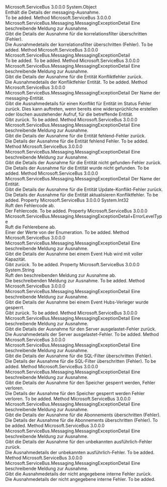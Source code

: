 <Type Name="MessagingExceptionDetail" FullName="Microsoft.ServiceBus.Messaging.MessagingExceptionDetail">
  <TypeSignature Language="C#" Value="public sealed class MessagingExceptionDetail" />
  <TypeSignature Language="ILAsm" Value=".class public auto ansi serializable sealed beforefieldinit MessagingExceptionDetail extends System.Object" />
  <TypeSignature Language="DocId" Value="T:Microsoft.ServiceBus.Messaging.MessagingExceptionDetail" />
  <TypeSignature Language="VB.NET" Value="Public NotInheritable Class MessagingExceptionDetail" />
  <TypeSignature Language="F#" Value="type MessagingExceptionDetail = class" />
  <AssemblyInfo>
    <AssemblyName>Microsoft.ServiceBus</AssemblyName>
    <AssemblyVersion>3.0.0.0</AssemblyVersion>
  </AssemblyInfo>
  <Base>
    <BaseTypeName>System.Object</BaseTypeName>
  </Base>
  <Interfaces />
  <Docs>
    <summary>Enthält die Details der messaging-Ausnahme.</summary>
    <remarks>To be added.</remarks>
  </Docs>
  <Members>
    <Member MemberName="CorrelationFiltersExceeded">
      <MemberSignature Language="C#" Value="public static Microsoft.ServiceBus.Messaging.MessagingExceptionDetail CorrelationFiltersExceeded (string message);" />
      <MemberSignature Language="ILAsm" Value=".method public static hidebysig class Microsoft.ServiceBus.Messaging.MessagingExceptionDetail CorrelationFiltersExceeded(string message) cil managed" />
      <MemberSignature Language="DocId" Value="M:Microsoft.ServiceBus.Messaging.MessagingExceptionDetail.CorrelationFiltersExceeded(System.String)" />
      <MemberSignature Language="VB.NET" Value="Public Shared Function CorrelationFiltersExceeded (message As String) As MessagingExceptionDetail" />
      <MemberSignature Language="F#" Value="static member CorrelationFiltersExceeded : string -&gt; Microsoft.ServiceBus.Messaging.MessagingExceptionDetail" Usage="Microsoft.ServiceBus.Messaging.MessagingExceptionDetail.CorrelationFiltersExceeded message" />
      <MemberType>Method</MemberType>
      <AssemblyInfo>
        <AssemblyName>Microsoft.ServiceBus</AssemblyName>
        <AssemblyVersion>3.0.0.0</AssemblyVersion>
      </AssemblyInfo>
      <ReturnValue>
        <ReturnType>Microsoft.ServiceBus.Messaging.MessagingExceptionDetail</ReturnType>
      </ReturnValue>
      <Parameters>
        <Parameter Name="message" Type="System.String" />
      </Parameters>
      <Docs>
        <param name="message">Eine beschreibende Meldung zur Ausnahme.</param>
        <summary>Gibt die Details der Ausnahme für die korrelationsfilter überschritten (Fehler).</summary>
        <returns>Die Ausnahmedetails der korrelationsfilter überschritten (Fehler).</returns>
        <remarks>To be added.</remarks>
      </Docs>
    </Member>
    <Member MemberName="DataCommunicationError">
      <MemberSignature Language="C#" Value="public static Microsoft.ServiceBus.Messaging.MessagingExceptionDetail DataCommunicationError (string entityName);" />
      <MemberSignature Language="ILAsm" Value=".method public static hidebysig class Microsoft.ServiceBus.Messaging.MessagingExceptionDetail DataCommunicationError(string entityName) cil managed" />
      <MemberSignature Language="DocId" Value="M:Microsoft.ServiceBus.Messaging.MessagingExceptionDetail.DataCommunicationError(System.String)" />
      <MemberSignature Language="VB.NET" Value="Public Shared Function DataCommunicationError (entityName As String) As MessagingExceptionDetail" />
      <MemberSignature Language="F#" Value="static member DataCommunicationError : string -&gt; Microsoft.ServiceBus.Messaging.MessagingExceptionDetail" Usage="Microsoft.ServiceBus.Messaging.MessagingExceptionDetail.DataCommunicationError entityName" />
      <MemberType>Method</MemberType>
      <AssemblyInfo>
        <AssemblyName>Microsoft.ServiceBus</AssemblyName>
        <AssemblyVersion>3.0.0.0</AssemblyVersion>
      </AssemblyInfo>
      <ReturnValue>
        <ReturnType>Microsoft.ServiceBus.Messaging.MessagingExceptionDetail</ReturnType>
      </ReturnValue>
      <Parameters>
        <Parameter Name="entityName" Type="System.String" />
      </Parameters>
      <Docs>
        <param name="entityName"></param>
        <summary />
        <returns>To be added.</returns>
        <remarks>To be added.</remarks>
      </Docs>
    </Member>
    <Member MemberName="EntityConflict">
      <MemberSignature Language="C#" Value="public static Microsoft.ServiceBus.Messaging.MessagingExceptionDetail EntityConflict (string message);" />
      <MemberSignature Language="ILAsm" Value=".method public static hidebysig class Microsoft.ServiceBus.Messaging.MessagingExceptionDetail EntityConflict(string message) cil managed" />
      <MemberSignature Language="DocId" Value="M:Microsoft.ServiceBus.Messaging.MessagingExceptionDetail.EntityConflict(System.String)" />
      <MemberSignature Language="VB.NET" Value="Public Shared Function EntityConflict (message As String) As MessagingExceptionDetail" />
      <MemberSignature Language="F#" Value="static member EntityConflict : string -&gt; Microsoft.ServiceBus.Messaging.MessagingExceptionDetail" Usage="Microsoft.ServiceBus.Messaging.MessagingExceptionDetail.EntityConflict message" />
      <MemberType>Method</MemberType>
      <AssemblyInfo>
        <AssemblyName>Microsoft.ServiceBus</AssemblyName>
        <AssemblyVersion>3.0.0.0</AssemblyVersion>
      </AssemblyInfo>
      <ReturnValue>
        <ReturnType>Microsoft.ServiceBus.Messaging.MessagingExceptionDetail</ReturnType>
      </ReturnValue>
      <Parameters>
        <Parameter Name="message" Type="System.String" />
      </Parameters>
      <Docs>
        <param name="message">Eine beschreibende Meldung zur Ausnahme.</param>
        <summary>Gibt die Details der Ausnahme für die Entität Konfliktfehler zurück.</summary>
        <returns>Die Ausnahmedetails der Konfliktfehler Entität.</returns>
        <remarks>To be added.</remarks>
      </Docs>
    </Member>
    <Member MemberName="EntityConflictOperationInProgress">
      <MemberSignature Language="C#" Value="public static Microsoft.ServiceBus.Messaging.MessagingExceptionDetail EntityConflictOperationInProgress (string entityName);" />
      <MemberSignature Language="ILAsm" Value=".method public static hidebysig class Microsoft.ServiceBus.Messaging.MessagingExceptionDetail EntityConflictOperationInProgress(string entityName) cil managed" />
      <MemberSignature Language="DocId" Value="M:Microsoft.ServiceBus.Messaging.MessagingExceptionDetail.EntityConflictOperationInProgress(System.String)" />
      <MemberSignature Language="VB.NET" Value="Public Shared Function EntityConflictOperationInProgress (entityName As String) As MessagingExceptionDetail" />
      <MemberSignature Language="F#" Value="static member EntityConflictOperationInProgress : string -&gt; Microsoft.ServiceBus.Messaging.MessagingExceptionDetail" Usage="Microsoft.ServiceBus.Messaging.MessagingExceptionDetail.EntityConflictOperationInProgress entityName" />
      <MemberType>Method</MemberType>
      <AssemblyInfo>
        <AssemblyName>Microsoft.ServiceBus</AssemblyName>
        <AssemblyVersion>3.0.0.0</AssemblyVersion>
      </AssemblyInfo>
      <ReturnValue>
        <ReturnType>Microsoft.ServiceBus.Messaging.MessagingExceptionDetail</ReturnType>
      </ReturnValue>
      <Parameters>
        <Parameter Name="entityName" Type="System.String" />
      </Parameters>
      <Docs>
        <param name="entityName">Der Name der messaging-Entität.</param>
        <summary>Gibt die Ausnahmedetails für einen Konflikt für Entität im Status Fehler zurück. Dies kann auftreten, wenn bereits eine widersprüchliche erstellen oder löschen ausstehender Aufruf, für die betreffende Entität.</summary>
        <returns>Gibt <see cref="T:Microsoft.ServiceBus.Messaging.MessagingExceptionDetail" />zurück.</returns>
        <remarks>To be added.</remarks>
      </Docs>
    </Member>
    <Member MemberName="EntityGone">
      <MemberSignature Language="C#" Value="public static Microsoft.ServiceBus.Messaging.MessagingExceptionDetail EntityGone (string message);" />
      <MemberSignature Language="ILAsm" Value=".method public static hidebysig class Microsoft.ServiceBus.Messaging.MessagingExceptionDetail EntityGone(string message) cil managed" />
      <MemberSignature Language="DocId" Value="M:Microsoft.ServiceBus.Messaging.MessagingExceptionDetail.EntityGone(System.String)" />
      <MemberSignature Language="VB.NET" Value="Public Shared Function EntityGone (message As String) As MessagingExceptionDetail" />
      <MemberSignature Language="F#" Value="static member EntityGone : string -&gt; Microsoft.ServiceBus.Messaging.MessagingExceptionDetail" Usage="Microsoft.ServiceBus.Messaging.MessagingExceptionDetail.EntityGone message" />
      <MemberType>Method</MemberType>
      <AssemblyInfo>
        <AssemblyName>Microsoft.ServiceBus</AssemblyName>
        <AssemblyVersion>3.0.0.0</AssemblyVersion>
      </AssemblyInfo>
      <ReturnValue>
        <ReturnType>Microsoft.ServiceBus.Messaging.MessagingExceptionDetail</ReturnType>
      </ReturnValue>
      <Parameters>
        <Parameter Name="message" Type="System.String" />
      </Parameters>
      <Docs>
        <param name="message">Eine beschreibende Meldung zur Ausnahme.</param>
        <summary>Gibt die Details der Ausnahme für die Entität fehlend-Fehler zurück.</summary>
        <returns>Die Details der Ausnahme für die Entität fehlend Fehler.</returns>
        <remarks>To be added.</remarks>
      </Docs>
    </Member>
    <Member MemberName="EntityNotFound">
      <MemberSignature Language="C#" Value="public static Microsoft.ServiceBus.Messaging.MessagingExceptionDetail EntityNotFound (string message);" />
      <MemberSignature Language="ILAsm" Value=".method public static hidebysig class Microsoft.ServiceBus.Messaging.MessagingExceptionDetail EntityNotFound(string message) cil managed" />
      <MemberSignature Language="DocId" Value="M:Microsoft.ServiceBus.Messaging.MessagingExceptionDetail.EntityNotFound(System.String)" />
      <MemberSignature Language="VB.NET" Value="Public Shared Function EntityNotFound (message As String) As MessagingExceptionDetail" />
      <MemberSignature Language="F#" Value="static member EntityNotFound : string -&gt; Microsoft.ServiceBus.Messaging.MessagingExceptionDetail" Usage="Microsoft.ServiceBus.Messaging.MessagingExceptionDetail.EntityNotFound message" />
      <MemberType>Method</MemberType>
      <AssemblyInfo>
        <AssemblyName>Microsoft.ServiceBus</AssemblyName>
        <AssemblyVersion>3.0.0.0</AssemblyVersion>
      </AssemblyInfo>
      <ReturnValue>
        <ReturnType>Microsoft.ServiceBus.Messaging.MessagingExceptionDetail</ReturnType>
      </ReturnValue>
      <Parameters>
        <Parameter Name="message" Type="System.String" />
      </Parameters>
      <Docs>
        <param name="message">Eine beschreibende Meldung zur Ausnahme.</param>
        <summary>Gibt die Details der Ausnahme für die Entität nicht gefunden-Fehler zurück.</summary>
        <returns>Die Details der Ausnahme für die Entität wurde nicht gefunden.</returns>
        <remarks>To be added.</remarks>
      </Docs>
    </Member>
    <Member MemberName="EntityUpdateConflict">
      <MemberSignature Language="C#" Value="public static Microsoft.ServiceBus.Messaging.MessagingExceptionDetail EntityUpdateConflict (string entityName);" />
      <MemberSignature Language="ILAsm" Value=".method public static hidebysig class Microsoft.ServiceBus.Messaging.MessagingExceptionDetail EntityUpdateConflict(string entityName) cil managed" />
      <MemberSignature Language="DocId" Value="M:Microsoft.ServiceBus.Messaging.MessagingExceptionDetail.EntityUpdateConflict(System.String)" />
      <MemberSignature Language="VB.NET" Value="Public Shared Function EntityUpdateConflict (entityName As String) As MessagingExceptionDetail" />
      <MemberSignature Language="F#" Value="static member EntityUpdateConflict : string -&gt; Microsoft.ServiceBus.Messaging.MessagingExceptionDetail" Usage="Microsoft.ServiceBus.Messaging.MessagingExceptionDetail.EntityUpdateConflict entityName" />
      <MemberType>Method</MemberType>
      <AssemblyInfo>
        <AssemblyName>Microsoft.ServiceBus</AssemblyName>
        <AssemblyVersion>3.0.0.0</AssemblyVersion>
      </AssemblyInfo>
      <ReturnValue>
        <ReturnType>Microsoft.ServiceBus.Messaging.MessagingExceptionDetail</ReturnType>
      </ReturnValue>
      <Parameters>
        <Parameter Name="entityName" Type="System.String" />
      </Parameters>
      <Docs>
        <param name="entityName">Der Name der Entität.</param>
        <summary>Gibt die Details der Ausnahme für die Entität Update-Konflikt-Fehler zurück.</summary>
        <returns>Die Details der Ausnahme für die Entität aktualisieren Konfliktfehler.</returns>
        <remarks>To be added.</remarks>
      </Docs>
    </Member>
    <Member MemberName="ErrorCode">
      <MemberSignature Language="C#" Value="public int ErrorCode { get; }" />
      <MemberSignature Language="ILAsm" Value=".property instance int32 ErrorCode" />
      <MemberSignature Language="DocId" Value="P:Microsoft.ServiceBus.Messaging.MessagingExceptionDetail.ErrorCode" />
      <MemberSignature Language="VB.NET" Value="Public ReadOnly Property ErrorCode As Integer" />
      <MemberSignature Language="F#" Value="member this.ErrorCode : int" Usage="Microsoft.ServiceBus.Messaging.MessagingExceptionDetail.ErrorCode" />
      <MemberType>Property</MemberType>
      <AssemblyInfo>
        <AssemblyName>Microsoft.ServiceBus</AssemblyName>
        <AssemblyVersion>3.0.0.0</AssemblyVersion>
      </AssemblyInfo>
      <ReturnValue>
        <ReturnType>System.Int32</ReturnType>
      </ReturnValue>
      <Docs>
        <summary>Ruft den Fehlercode ab.</summary>
        <value>Der Fehlercode.</value>
        <remarks>To be added.</remarks>
      </Docs>
    </Member>
    <Member MemberName="ErrorLevel">
      <MemberSignature Language="C#" Value="public Microsoft.ServiceBus.Messaging.MessagingExceptionDetail.ErrorLevelType ErrorLevel { get; }" />
      <MemberSignature Language="ILAsm" Value=".property instance valuetype Microsoft.ServiceBus.Messaging.MessagingExceptionDetail/ErrorLevelType ErrorLevel" />
      <MemberSignature Language="DocId" Value="P:Microsoft.ServiceBus.Messaging.MessagingExceptionDetail.ErrorLevel" />
      <MemberSignature Language="VB.NET" Value="Public ReadOnly Property ErrorLevel As MessagingExceptionDetail.ErrorLevelType" />
      <MemberSignature Language="F#" Value="member this.ErrorLevel : Microsoft.ServiceBus.Messaging.MessagingExceptionDetail.ErrorLevelType" Usage="Microsoft.ServiceBus.Messaging.MessagingExceptionDetail.ErrorLevel" />
      <MemberType>Property</MemberType>
      <AssemblyInfo>
        <AssemblyName>Microsoft.ServiceBus</AssemblyName>
        <AssemblyVersion>3.0.0.0</AssemblyVersion>
      </AssemblyInfo>
      <ReturnValue>
        <ReturnType>Microsoft.ServiceBus.Messaging.MessagingExceptionDetail+ErrorLevelType</ReturnType>
      </ReturnValue>
      <Docs>
        <summary>Ruft die Fehlerebene ab.</summary>
        <value>Einer der Werte von der <see cref="T:Microsoft.ServiceBus.Messaging.MessagingExceptionDetail.ErrorLevelType" /> Enumeration.</value>
        <remarks>To be added.</remarks>
      </Docs>
    </Member>
    <Member MemberName="EventHubAtFullCapacity">
      <MemberSignature Language="C#" Value="public static Microsoft.ServiceBus.Messaging.MessagingExceptionDetail EventHubAtFullCapacity (string message);" />
      <MemberSignature Language="ILAsm" Value=".method public static hidebysig class Microsoft.ServiceBus.Messaging.MessagingExceptionDetail EventHubAtFullCapacity(string message) cil managed" />
      <MemberSignature Language="DocId" Value="M:Microsoft.ServiceBus.Messaging.MessagingExceptionDetail.EventHubAtFullCapacity(System.String)" />
      <MemberSignature Language="VB.NET" Value="Public Shared Function EventHubAtFullCapacity (message As String) As MessagingExceptionDetail" />
      <MemberSignature Language="F#" Value="static member EventHubAtFullCapacity : string -&gt; Microsoft.ServiceBus.Messaging.MessagingExceptionDetail" Usage="Microsoft.ServiceBus.Messaging.MessagingExceptionDetail.EventHubAtFullCapacity message" />
      <MemberType>Method</MemberType>
      <AssemblyInfo>
        <AssemblyName>Microsoft.ServiceBus</AssemblyName>
        <AssemblyVersion>3.0.0.0</AssemblyVersion>
      </AssemblyInfo>
      <ReturnValue>
        <ReturnType>Microsoft.ServiceBus.Messaging.MessagingExceptionDetail</ReturnType>
      </ReturnValue>
      <Parameters>
        <Parameter Name="message" Type="System.String" />
      </Parameters>
      <Docs>
        <param name="message">Eine beschreibende Meldung zur Ausnahme.</param>
        <summary>Gibt die Details der Ausnahme bei einem Event Hub wird mit voller Kapazität. </summary>
        <returns>Gibt <see cref="T:Microsoft.ServiceBus.Messaging.MessagingExceptionDetail" />zurück.</returns>
        <remarks>To be added.</remarks>
      </Docs>
    </Member>
    <Member MemberName="Message">
      <MemberSignature Language="C#" Value="public string Message { get; }" />
      <MemberSignature Language="ILAsm" Value=".property instance string Message" />
      <MemberSignature Language="DocId" Value="P:Microsoft.ServiceBus.Messaging.MessagingExceptionDetail.Message" />
      <MemberSignature Language="VB.NET" Value="Public ReadOnly Property Message As String" />
      <MemberSignature Language="F#" Value="member this.Message : string" Usage="Microsoft.ServiceBus.Messaging.MessagingExceptionDetail.Message" />
      <MemberType>Property</MemberType>
      <AssemblyInfo>
        <AssemblyName>Microsoft.ServiceBus</AssemblyName>
        <AssemblyVersion>3.0.0.0</AssemblyVersion>
      </AssemblyInfo>
      <ReturnValue>
        <ReturnType>System.String</ReturnType>
      </ReturnValue>
      <Docs>
        <summary>Ruft den beschreibenden Meldung zur Ausnahme ab.</summary>
        <value>Die beschreibenden Meldung zur Ausnahme.</value>
        <remarks>To be added.</remarks>
      </Docs>
    </Member>
    <Member MemberName="PublisherRevoked">
      <MemberSignature Language="C#" Value="public static Microsoft.ServiceBus.Messaging.MessagingExceptionDetail PublisherRevoked (string message);" />
      <MemberSignature Language="ILAsm" Value=".method public static hidebysig class Microsoft.ServiceBus.Messaging.MessagingExceptionDetail PublisherRevoked(string message) cil managed" />
      <MemberSignature Language="DocId" Value="M:Microsoft.ServiceBus.Messaging.MessagingExceptionDetail.PublisherRevoked(System.String)" />
      <MemberSignature Language="VB.NET" Value="Public Shared Function PublisherRevoked (message As String) As MessagingExceptionDetail" />
      <MemberSignature Language="F#" Value="static member PublisherRevoked : string -&gt; Microsoft.ServiceBus.Messaging.MessagingExceptionDetail" Usage="Microsoft.ServiceBus.Messaging.MessagingExceptionDetail.PublisherRevoked message" />
      <MemberType>Method</MemberType>
      <AssemblyInfo>
        <AssemblyName>Microsoft.ServiceBus</AssemblyName>
        <AssemblyVersion>3.0.0.0</AssemblyVersion>
      </AssemblyInfo>
      <ReturnValue>
        <ReturnType>Microsoft.ServiceBus.Messaging.MessagingExceptionDetail</ReturnType>
      </ReturnValue>
      <Parameters>
        <Parameter Name="message" Type="System.String" />
      </Parameters>
      <Docs>
        <param name="message">Eine beschreibende Meldung zur Ausnahme.</param>
        <summary>Gibt die Details der Ausnahme bei einem Event Hubs-Verleger wurde gesperrt.</summary>
        <returns>Gibt <see cref="T:Microsoft.ServiceBus.Messaging.MessagingExceptionDetail" />zurück.</returns>
        <remarks>To be added.</remarks>
      </Docs>
    </Member>
    <Member MemberName="ServerBusy">
      <MemberSignature Language="C#" Value="public static Microsoft.ServiceBus.Messaging.MessagingExceptionDetail ServerBusy (string message);" />
      <MemberSignature Language="ILAsm" Value=".method public static hidebysig class Microsoft.ServiceBus.Messaging.MessagingExceptionDetail ServerBusy(string message) cil managed" />
      <MemberSignature Language="DocId" Value="M:Microsoft.ServiceBus.Messaging.MessagingExceptionDetail.ServerBusy(System.String)" />
      <MemberSignature Language="VB.NET" Value="Public Shared Function ServerBusy (message As String) As MessagingExceptionDetail" />
      <MemberSignature Language="F#" Value="static member ServerBusy : string -&gt; Microsoft.ServiceBus.Messaging.MessagingExceptionDetail" Usage="Microsoft.ServiceBus.Messaging.MessagingExceptionDetail.ServerBusy message" />
      <MemberType>Method</MemberType>
      <AssemblyInfo>
        <AssemblyName>Microsoft.ServiceBus</AssemblyName>
        <AssemblyVersion>3.0.0.0</AssemblyVersion>
      </AssemblyInfo>
      <ReturnValue>
        <ReturnType>Microsoft.ServiceBus.Messaging.MessagingExceptionDetail</ReturnType>
      </ReturnValue>
      <Parameters>
        <Parameter Name="message" Type="System.String" />
      </Parameters>
      <Docs>
        <param name="message">Eine beschreibende Meldung zur Ausnahme.</param>
        <summary>Gibt die Details der Ausnahme für den Server ausgelastet-Fehler zurück.</summary>
        <returns>Die Ausnahmedetails der Server ausgelastet-Fehler.</returns>
        <remarks>To be added.</remarks>
      </Docs>
    </Member>
    <Member MemberName="SqlFiltersExceeded">
      <MemberSignature Language="C#" Value="public static Microsoft.ServiceBus.Messaging.MessagingExceptionDetail SqlFiltersExceeded (string message);" />
      <MemberSignature Language="ILAsm" Value=".method public static hidebysig class Microsoft.ServiceBus.Messaging.MessagingExceptionDetail SqlFiltersExceeded(string message) cil managed" />
      <MemberSignature Language="DocId" Value="M:Microsoft.ServiceBus.Messaging.MessagingExceptionDetail.SqlFiltersExceeded(System.String)" />
      <MemberSignature Language="VB.NET" Value="Public Shared Function SqlFiltersExceeded (message As String) As MessagingExceptionDetail" />
      <MemberSignature Language="F#" Value="static member SqlFiltersExceeded : string -&gt; Microsoft.ServiceBus.Messaging.MessagingExceptionDetail" Usage="Microsoft.ServiceBus.Messaging.MessagingExceptionDetail.SqlFiltersExceeded message" />
      <MemberType>Method</MemberType>
      <AssemblyInfo>
        <AssemblyName>Microsoft.ServiceBus</AssemblyName>
        <AssemblyVersion>3.0.0.0</AssemblyVersion>
      </AssemblyInfo>
      <ReturnValue>
        <ReturnType>Microsoft.ServiceBus.Messaging.MessagingExceptionDetail</ReturnType>
      </ReturnValue>
      <Parameters>
        <Parameter Name="message" Type="System.String" />
      </Parameters>
      <Docs>
        <param name="message">Eine beschreibende Meldung zur Ausnahme.</param>
        <summary>Gibt die Details der Ausnahme für die SQL-Filter überschritten (Fehler).</summary>
        <returns>Die Details der Ausnahme für die SQL-Filter überschritten (Fehler).</returns>
        <remarks>To be added.</remarks>
      </Docs>
    </Member>
    <Member MemberName="StoreLockLost">
      <MemberSignature Language="C#" Value="public static Microsoft.ServiceBus.Messaging.MessagingExceptionDetail StoreLockLost (string message);" />
      <MemberSignature Language="ILAsm" Value=".method public static hidebysig class Microsoft.ServiceBus.Messaging.MessagingExceptionDetail StoreLockLost(string message) cil managed" />
      <MemberSignature Language="DocId" Value="M:Microsoft.ServiceBus.Messaging.MessagingExceptionDetail.StoreLockLost(System.String)" />
      <MemberSignature Language="VB.NET" Value="Public Shared Function StoreLockLost (message As String) As MessagingExceptionDetail" />
      <MemberSignature Language="F#" Value="static member StoreLockLost : string -&gt; Microsoft.ServiceBus.Messaging.MessagingExceptionDetail" Usage="Microsoft.ServiceBus.Messaging.MessagingExceptionDetail.StoreLockLost message" />
      <MemberType>Method</MemberType>
      <AssemblyInfo>
        <AssemblyName>Microsoft.ServiceBus</AssemblyName>
        <AssemblyVersion>3.0.0.0</AssemblyVersion>
      </AssemblyInfo>
      <ReturnValue>
        <ReturnType>Microsoft.ServiceBus.Messaging.MessagingExceptionDetail</ReturnType>
      </ReturnValue>
      <Parameters>
        <Parameter Name="message" Type="System.String" />
      </Parameters>
      <Docs>
        <param name="message">Eine beschreibende Meldung zur Ausnahme.</param>
        <summary>Gibt die Details der Ausnahme für den Speicher gesperrt werden, Fehler verloren.</summary>
        <returns>Die Details der Ausnahme für den Speicher gesperrt werden Fehler verloren.</returns>
        <remarks>To be added.</remarks>
      </Docs>
    </Member>
    <Member MemberName="SubscriptionsExceeded">
      <MemberSignature Language="C#" Value="public static Microsoft.ServiceBus.Messaging.MessagingExceptionDetail SubscriptionsExceeded (string message);" />
      <MemberSignature Language="ILAsm" Value=".method public static hidebysig class Microsoft.ServiceBus.Messaging.MessagingExceptionDetail SubscriptionsExceeded(string message) cil managed" />
      <MemberSignature Language="DocId" Value="M:Microsoft.ServiceBus.Messaging.MessagingExceptionDetail.SubscriptionsExceeded(System.String)" />
      <MemberSignature Language="VB.NET" Value="Public Shared Function SubscriptionsExceeded (message As String) As MessagingExceptionDetail" />
      <MemberSignature Language="F#" Value="static member SubscriptionsExceeded : string -&gt; Microsoft.ServiceBus.Messaging.MessagingExceptionDetail" Usage="Microsoft.ServiceBus.Messaging.MessagingExceptionDetail.SubscriptionsExceeded message" />
      <MemberType>Method</MemberType>
      <AssemblyInfo>
        <AssemblyName>Microsoft.ServiceBus</AssemblyName>
        <AssemblyVersion>3.0.0.0</AssemblyVersion>
      </AssemblyInfo>
      <ReturnValue>
        <ReturnType>Microsoft.ServiceBus.Messaging.MessagingExceptionDetail</ReturnType>
      </ReturnValue>
      <Parameters>
        <Parameter Name="message" Type="System.String" />
      </Parameters>
      <Docs>
        <param name="message">Eine beschreibende Meldung zur Ausnahme.</param>
        <summary>Gibt die Details der Ausnahme für die Abonnements überschritten (Fehler).</summary>
        <returns>Die Details der Ausnahme für die Abonnements überschritten (Fehler).</returns>
        <remarks>To be added.</remarks>
      </Docs>
    </Member>
    <Member MemberName="UnknownDetail">
      <MemberSignature Language="C#" Value="public static Microsoft.ServiceBus.Messaging.MessagingExceptionDetail UnknownDetail (string message);" />
      <MemberSignature Language="ILAsm" Value=".method public static hidebysig class Microsoft.ServiceBus.Messaging.MessagingExceptionDetail UnknownDetail(string message) cil managed" />
      <MemberSignature Language="DocId" Value="M:Microsoft.ServiceBus.Messaging.MessagingExceptionDetail.UnknownDetail(System.String)" />
      <MemberSignature Language="VB.NET" Value="Public Shared Function UnknownDetail (message As String) As MessagingExceptionDetail" />
      <MemberSignature Language="F#" Value="static member UnknownDetail : string -&gt; Microsoft.ServiceBus.Messaging.MessagingExceptionDetail" Usage="Microsoft.ServiceBus.Messaging.MessagingExceptionDetail.UnknownDetail message" />
      <MemberType>Method</MemberType>
      <AssemblyInfo>
        <AssemblyName>Microsoft.ServiceBus</AssemblyName>
        <AssemblyVersion>3.0.0.0</AssemblyVersion>
      </AssemblyInfo>
      <ReturnValue>
        <ReturnType>Microsoft.ServiceBus.Messaging.MessagingExceptionDetail</ReturnType>
      </ReturnValue>
      <Parameters>
        <Parameter Name="message" Type="System.String" />
      </Parameters>
      <Docs>
        <param name="message">Eine beschreibende Meldung zur Ausnahme.</param>
        <summary>Gibt die Details der Ausnahme für den unbekannten ausführlich-Fehler zurück.</summary>
        <returns>Die Ausnahmedetails der unbekannten ausführlich-Fehler.</returns>
        <remarks>To be added.</remarks>
      </Docs>
    </Member>
    <Member MemberName="UnspecifiedInternalError">
      <MemberSignature Language="C#" Value="public static Microsoft.ServiceBus.Messaging.MessagingExceptionDetail UnspecifiedInternalError (string message);" />
      <MemberSignature Language="ILAsm" Value=".method public static hidebysig class Microsoft.ServiceBus.Messaging.MessagingExceptionDetail UnspecifiedInternalError(string message) cil managed" />
      <MemberSignature Language="DocId" Value="M:Microsoft.ServiceBus.Messaging.MessagingExceptionDetail.UnspecifiedInternalError(System.String)" />
      <MemberSignature Language="VB.NET" Value="Public Shared Function UnspecifiedInternalError (message As String) As MessagingExceptionDetail" />
      <MemberSignature Language="F#" Value="static member UnspecifiedInternalError : string -&gt; Microsoft.ServiceBus.Messaging.MessagingExceptionDetail" Usage="Microsoft.ServiceBus.Messaging.MessagingExceptionDetail.UnspecifiedInternalError message" />
      <MemberType>Method</MemberType>
      <AssemblyInfo>
        <AssemblyName>Microsoft.ServiceBus</AssemblyName>
        <AssemblyVersion>3.0.0.0</AssemblyVersion>
      </AssemblyInfo>
      <ReturnValue>
        <ReturnType>Microsoft.ServiceBus.Messaging.MessagingExceptionDetail</ReturnType>
      </ReturnValue>
      <Parameters>
        <Parameter Name="message" Type="System.String" />
      </Parameters>
      <Docs>
        <param name="message">Eine beschreibende Meldung zur Ausnahme.</param>
        <summary>Gibt die Ausnahmedetails der nicht angegebene interne Fehler zurück.</summary>
        <returns>Die Ausnahmedetails der nicht angegebene interne Fehler.</returns>
        <remarks>To be added.</remarks>
      </Docs>
    </Member>
  </Members>
</Type>